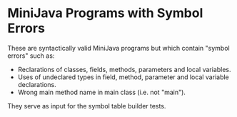 MiniJava Programs with Symbol Errors
====================================

These are syntactically valid MiniJava programs but which contain "symbol errors"
such as:

* Reclarations of classes, fields, methods, parameters and local variables.
* Uses of undeclared types in field, method, parameter and local variable declarations.
* Wrong main method name in main class (i.e. not "main").

They serve as input for the symbol table builder tests.
